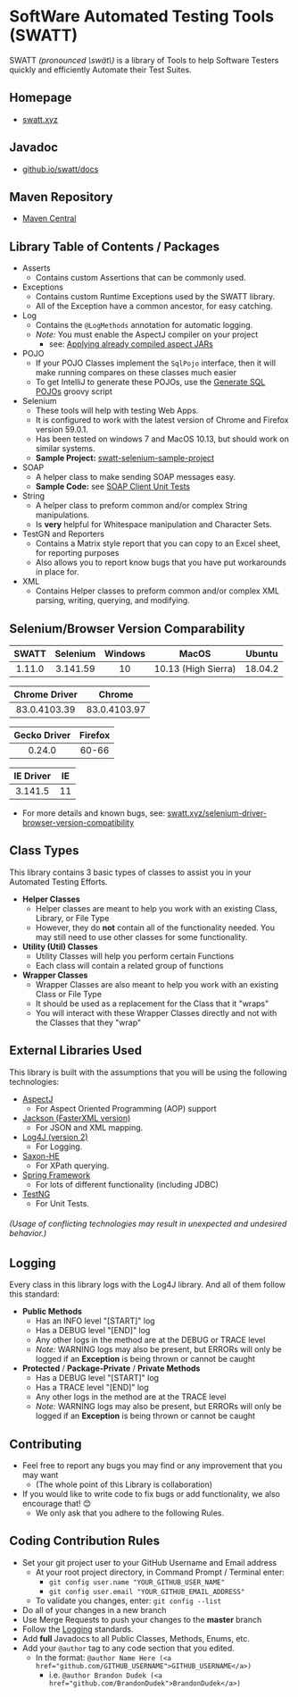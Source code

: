 # SoftWare Automated Testing Tools (SWATT)
SWATT _(pronounced \\swät\\)_ is a library of Tools to help Software Testers quickly and efficiently Automate their Test Suites.

## Homepage
* [swatt.xyz](https://swatt.xyz)

## Javadoc
* [github.io/swatt/docs](https://brandondudek.github.io/swatt/docs/)

## Maven Repository
* [Maven Central](https://mvnrepository.com/artifact/xyz.swatt)

## Library Table of Contents / Packages
* Asserts
  * Contains custom Assertions that can be commonly used.
* Exceptions
  * Contains custom Runtime Exceptions used by the SWATT library.
  * All of the Exception have a common ancestor, for easy catching.
* Log
  * Contains the `@LogMethods` annotation for automatic logging.
  * _Note:_ You must enable the AspectJ compiler on your project
    * see: [Applying already compiled aspect JARs](https://www.mojohaus.org/aspectj-maven-plugin/examples/libraryJars.html)
* POJO
  * If your POJO Classes implement the `SqlPojo` interface, then it will make running compares on these classes much easier
  * To get IntelliJ to generate these POJOs, use the [Generate SQL POJOs](https://github.com/BrandonDudek/swatt/blob/master/scripts/Generate%20SQL%20POJOs.groovy) groovy script
* Selenium
  * These tools will help with testing Web Apps.
  * It is configured to work with the latest version of Chrome and Firefox version 59.0.1.
  * Has been tested on windows 7 and MacOS 10.13, but should work on similar systems.
  * **Sample Project:** [swatt-selenium-sample-project](https://github.com/BrandonDudek/swatt-selenium-sample-project)
* SOAP
  * A helper class to make sending SOAP messages easy.
  * **Sample Code:** see [SOAP Client Unit Tests](https://github.com/BrandonDudek/swatt/blob/master/src/test/java/xyz/swatt/tests/soap/SoapClientTests.java)
* String
  * A helper class to preform common and/or complex String manipulations.
  * Is **very** helpful for Whitespace manipulation and Character Sets.
* TestGN and Reporters
  * Contains a Matrix style report that you can copy to an Excel sheet, for reporting purposes
  * Also allows you to report know bugs that you have put workarounds in place for.
* XML
  * Contains Helper classes to preform common and/or complex XML parsing, writing, querying, and modifying.

## Selenium/Browser Version Comparability
|SWATT|Selenium|Windows|MacOS|Ubuntu|
|:---:|:---:|:---:|:---:|:---:|
|1.11.0|3.141.59|10|10.13 (High Sierra)|18.04.2|

|Chrome Driver|Chrome|
|:---:|:---:|
|83.0.4103.39|83.0.4103.97|

|Gecko Driver|Firefox|
|:---:|:---:|
|0.24.0|60-66|

|IE Driver|IE|
|:---:|:---:|
|3.141.5|11|

* For more details and known bugs, see: [swatt.xyz/selenium-driver-browser-version-compatibility](https://swatt.xyz/selenium-driver-browser-version-compatibility/)

## Class Types
This library contains 3 basic types of classes to assist you in your Automated Testing Efforts.
* **Helper Classes**
  * Helper classes are meant to help you work with an existing Class, Library, or File Type
  * However, they do **not** contain all of the functionality needed. You may still need to use other classes for 
  some functionality.
* **Utility (Util) Classes**
  * Utility Classes will help you perform certain Functions
  * Each class will contain a related group of functions 
* **Wrapper Classes**
  * Wrapper Classes are also meant to help you work with an existing Class or File Type
  * It should be used as a replacement for the Class that it "wraps"
  * You will interact with these Wrapper Classes directly and not with the Classes that they "wrap"
  
## External Libraries Used
This library is built with the assumptions that you will be using the following technologies:
* [AspectJ](https://www.eclipse.org/aspectj/)
  * For Aspect Oriented Programming (AOP) support
* [Jackson (FasterXML version)](https://github.com/FasterXML/jackson)
  * For JSON and XML mapping.
* [Log4J (version 2)](https://logging.apache.org/log4j/2.x/)
  * For Logging.
* [Saxon-HE](http://saxon.sourceforge.net/)
  * For XPath querying.
* [Spring Framework](https://spring.io/)
  * For lots of different functionality (including JDBC)
* [TestNG](http://testng.org/)
  * For Unit Tests.
  
###### (Usage of conflicting technologies may result in unexpected and undesired behavior.)

## Logging
Every class in this library logs with the Log4J library.
And all of them follow this standard:
* **Public Methods**
  * Has an INFO level "[START]" log
  * Has a DEBUG level "[END]" log
  * Any other logs in the method are at the DEBUG or TRACE level
  * _Note:_ WARNING logs may also be present, but ERRORs will only be logged if an **Exception** is being thrown or cannot be caught 
* **Protected** / **Package-Private** / **Private Methods**
  * Has a DEBUG level "[START]" log
  * Has a TRACE level "[END]" log
  * Any other logs in the method are at the TRACE level
  * _Note:_ WARNING logs may also be present, but ERRORs will only be logged if an **Exception** is being thrown or cannot be caught

## Contributing
* Feel free to report any bugs you may find or any improvement that you may want
  * (The whole point of this Library is collaboration)
* If you would like to write code to fix bugs or add functionality, we also encourage that! 😊
  * We only ask that you adhere to the following Rules.

## Coding Contribution Rules
* Set your git project user to your GitHub Username and Email address
  * At your root project directory, in Command Prompt / Terminal enter:
    * `git config user.name "YOUR_GITHUB_USER_NAME"`
    * `git config user.email "YOUR_GITHUB_EMAIL_ADDRESS"`
  * To validate you changes, enter: `git config --list`
* Do all of your changes in a new branch
* Use Merge Requests to push your changes to the **master** branch
* Follow the [Logging](#logging) standards.
* Add **full** Javadocs to all Public Classes, Methods, Enums, etc.
* Add your `@author` tag to any code section that you edited.
  * In the format: `@author Name Here (<a href="github.com/GITHUB_USERNAME">GITHUB_USERNAME</a>)`
    * i.e. `@author Brandon Dudek (<a href="github.com/BrandonDudek">BrandonDudek</a>)`
